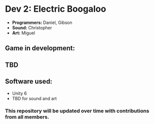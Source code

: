# Dev 2: Electric Boogaloo
+ **Programmers:** Daniel, Gibson
+ **Sound:** Christopher
+ **Art:** Miguel

## Game in development:
## TBD 

## Software used:
+ Unity 6
+ TBD for sound and art

### This repository will be updated over time with contributions from all members.

